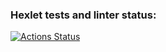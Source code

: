 ### Hexlet tests and linter status:
[![Actions Status](https://github.com/vmanannikov/java-project-71/actions/workflows/hexlet-check.yml/badge.svg)](https://github.com/vmanannikov/java-project-71/actions)